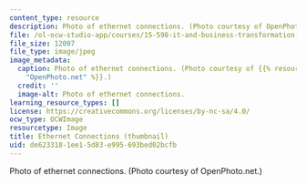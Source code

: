 ```yaml
---
content_type: resource
description: Photo of ethernet connections. (Photo courtesy of OpenPhoto.net.)
file: /ol-ocw-studio-app/courses/15-598-it-and-business-transformation-spring-2003/de6233181ee15d83e995693bed02bcfb_15-598s03-th.jpg
file_size: 12007
file_type: image/jpeg
image_metadata:
  caption: Photo of ethernet connections. (Photo courtesy of {{% resource_link "2f8c0f2f-df0f-4c02-b6ba-5cdc3ef6f055"
    "OpenPhoto.net" %}}.)
  credit: ''
  image-alt: Photo of ethernet connections.
learning_resource_types: []
license: https://creativecommons.org/licenses/by-nc-sa/4.0/
ocw_type: OCWImage
resourcetype: Image
title: Ethernet Connections (thumbnail)
uid: de623318-1ee1-5d83-e995-693bed02bcfb
---
```

Photo of ethernet connections. (Photo courtesy of OpenPhoto.net.)